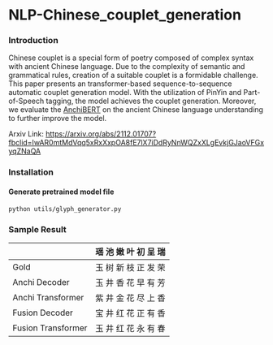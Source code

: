 # NLP-Chinese_couplet_generation

### Introduction

Chinese couplet is a special form of poetry composed of complex syntax with ancient Chinese language. Due to the complexity of semantic and grammatical rules, creation of a suitable couplet is a formidable challenge. This paper presents an transformer-based sequence-to-sequence automatic couplet generation model. With the utilization of PinYin and Part-of-Speech tagging, the model achieves the couplet generation. Moreover, we evaluate the [AnchiBERT](https://arxiv.org/abs/2009.11473) on the ancient Chinese language understanding to further improve the model. 

Arxiv Link: https://arxiv.org/abs/2112.01707?fbclid=IwAR0mtMdVqq5xRxXxpOA8fE7lX7iDdRyNnWQZxXLgEvkjGJaoVFGxyqZNaQA

### Installation

#### Generate pretrained model file
```
python utils/glyph_generator.py
```

### Sample Result

|                   | 瑶   池   嫩   叶   初   呈   瑞 |
|-------------------|------------|
| Gold              | 玉   树   新   枝   正   发   荣     |
| Anchi Decoder     | 玉   井   香   花   早   有   芳     |
| Anchi Transformer | 紫   井   金   花   尽   上   香     |
| Fusion Decoder    | 宝   井   红   花   正   有   香     |
| Fusion Transformer| 玉   井   红   花   永   有   春     |

